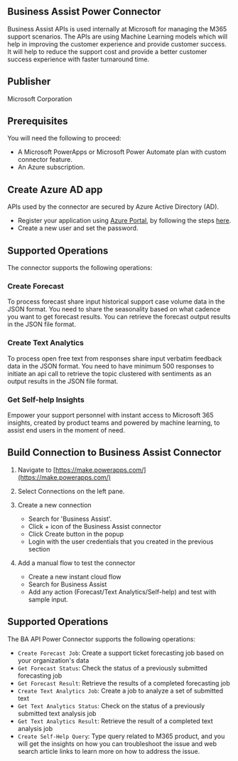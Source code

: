 
## Business Assist Power Connector
Business Assist APIs is used internally at Microsoft for managing the M365 support scenarios. The APIs are using Machine Learning models which will help in improving the customer experience and provide customer success. It will help to reduce the support cost and provide a better customer success experience with faster turnaround time.

## Publisher
Microsoft Corporation

## Prerequisites
You will need the following to proceed:

* A Microsoft PowerApps or Microsoft Power Automate plan with custom connector feature.
* An Azure subscription.

## Create Azure AD app 
APIs used by the connector are secured by Azure Active Directory (AD).
* Register your application using [Azure Portal](https://portal.azure.com), by following the steps [here](https://docs.microsoft.com/en-us/azure/active-directory/develop/quickstart-register-app).
* Create a new user and set the password.

## Supported Operations
The connector supports the following operations:

### Create Forecast
To process forecast share input historical support case volume data in the JSON format. You need to share the seasonality based on what cadence you want to get forecast results. You can retrieve the forecast output results in the JSON file format.

### Create Text Analytics
To process open free text from responses share input verbatim feedback data in the JSON format. You need to have minimum 500 responses to initiate an api call to retrieve the topic clustered with sentiments as an output results in the JSON file format.

### Get Self-help Insights
Empower your support personnel with instant access to Microsoft 365 insights, created by product teams and powered by machine learning, to assist end users in the moment of need.


## Build Connection to Business Assist Connector

1. Navigate to [https://make.powerapps.com/](https://make.powerapps.com/)

2. Select Connections on the left pane.

3. Create a new connection
	- Search for 'Business Assist'.
	- Click + icon of the Business Assist connector
	- Click Create button in the popup
	- Login with the user credentials that you created in the previous section

4. Add a manual flow to test the connector
	- Create a new instant cloud flow
	- Search for Business Assist 
	- Add any action (Forecast/Text Analytics/Self-help) and test with sample input.

## Supported Operations
The BA API Power Connector supports the following operations:

* `Create Forecast Job`: Create a support ticket forecasting job based on your organization's data
* `Get Forecast Status`: Check the status of a previously submitted forecasting job
* `Get Forecast Result`: Retrieve the results of a completed forecasting job
* `Create Text Analytics Job`: Create a job to analyze a set of submitted text
* `Get Text Analytics Status`: Check on the status of a previously submitted text analysis job
* `Get Text Analytics Result`: Retrieve the result of a completed text analysis job
* `Create Self-Help Query`: Type query related to M365 product, and you will get the insights on how you can troubleshoot the issue and web search article links to learn more on how to address the issue.



